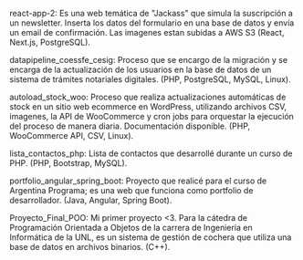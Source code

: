 react-app-2: Es una web temática de "Jackass" que simula la suscripción a un newsletter. Inserta los datos del formulario en una base de datos y envía un email de confirmación. Las imagenes estan subidas a AWS S3 (React, Next.js, PostgreSQL).

datapipeline_coessfe_cesig: Proceso que se encargo de la migración y se encarga de la actualización de los usuarios en la base de datos de un sistema de trámites notariales digitales. (PHP, PostgreSQL, MySQL, Linux).

autoload_stock_woo: Proceso que realiza actualizaciones automáticas de stock en un sitio web ecommerce en WordPress, utilizando archivos CSV, imagenes, la API de WooCommerce y cron jobs para orquestar la ejecución del proceso de manera diaria. Documentación disponible. (PHP, WooCommerce API, CSV, Linux).

lista_contactos_php: Lista de contactos que desarrollé durante un curso de PHP. (PHP, Bootstrap, MySQL).

portfolio_angular_spring_boot: Proyecto que realicé para el curso de Argentina Programa; es una web que funciona como portfolio de desarrollador. (Java, Angular, Spring Boot).

Proyecto_Final_POO: Mi primer proyecto <3. Para la cátedra de Programación Orientada a Objetos de la carrera de Ingeniería en Informática de la UNL, es un sistema de gestión de cochera que utiliza una base de datos en archivos binarios. (C++).





